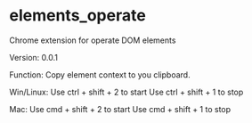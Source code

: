 # elements_operate
Chrome extension for operate DOM elements

Version: 0.0.1

Function:
Copy element context to you clipboard.

Win/Linux:
Use ctrl + shift + 2 to start
Use ctrl + shift + 1 to stop

Mac:
Use cmd + shift + 2 to start
Use cmd + shift + 1 to stop
